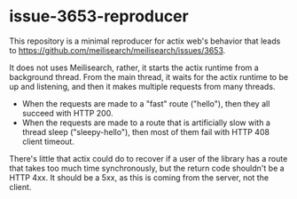 # issue-3653-reproducer
This repository is a minimal reproducer for actix web's behavior that leads to https://github.com/meilisearch/meilisearch/issues/3653.

It does not uses Meilisearch, rather, it starts the actix runtime from a background thread. From the main thread, it waits for the actix runtime to be up and listening, and then it makes multiple requests from many threads.

- When the requests are made to a "fast" route ("hello"), then they all succeed with HTTP 200.
- When the requests are made to a route that is artificially slow with a thread sleep ("sleepy-hello"), then most of them fail with HTTP 408 client timeout.

There's little that actix could do to recover if a user of the library has a route that takes too much time synchronously, but the return code shouldn't be a HTTP 4xx. It should be a 5xx, as this is coming from the server, not the client.

